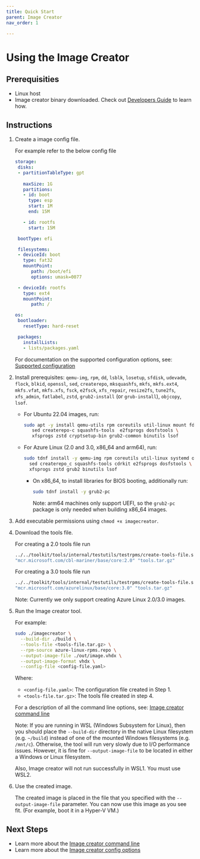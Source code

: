 ```yaml
---
title: Quick Start
parent: Image Creator
nav_order: 1

---
```


# Using the Image Creator

## Prerequisities

- Linux host
- Image creator binary downloaded. Check out [Developers Guide](../developer-guide.md) to learn how.

## Instructions

1. Create a image config file.

   For example refer to the below config file

   ```yaml
   storage:
    disks:
    - partitionTableType: gpt
      
      maxSize: 1G
      partitions:
      - id: boot
        type: esp
        start: 1M
        end: 15M

      - id: rootfs
        start: 15M

    bootType: efi

    filesystems:
    - deviceId: boot
      type: fat32
      mountPoint:
         path: /boot/efi
         options: umask=0077

    - deviceId: rootfs
      type: ext4
      mountPoint:
         path: /

   os:
    bootloader:
      resetType: hard-reset

    packages:
      installLists:
      - lists/packages.yaml
   ```

   For documentation on the supported configuration options, see:
   [Supported configuration](../api/configuration/configuration.md)

2. Install prerequisites: `qemu-img`, `rpm`, `dd`, `lsblk`, `losetup`, `sfdisk`,
   `udevadm`, `flock`, `blkid`, `openssl`, `sed`, `createrepo`, `mksquashfs`,
    `mkfs`, `mkfs.ext4`, `mkfs.vfat`, `mkfs.xfs`, `fsck`,
   `e2fsck`, `xfs_repair`, `resize2fs`, `tune2fs`, `xfs_admin`, `fatlabel`, `zstd`,
   `grub2-install` (or `grub-install`), `objcopy`, `lsof`.

   - For Ubuntu 22.04 images, run:

     ```bash
     sudo apt -y install qemu-utils rpm coreutils util-linux mount fdisk udev openssl \
        sed createrepo-c squashfs-tools  e2fsprogs dosfstools \
        xfsprogs zstd cryptsetup-bin grub2-common binutils lsof
     ```

   - For Azure Linux (2.0 and 3.0, x86_64 and arm64), run:

     ```bash
     sudo tdnf install -y qemu-img rpm coreutils util-linux systemd openssl \
       sed createrepo_c squashfs-tools cdrkit e2fsprogs dosfstools \
       xfsprogs zstd grub2 binutils lsof
     ```

     - On x86_64, to install libraries for BIOS booting, additionally run:

       ```bash
       sudo tdnf install -y grub2-pc
       ```

       Note: arm64 machines only support UEFI, so the `grub2-pc` package is only needed
       when building x86_64 images.

3. Add executable permissions using `chmod +x imagecreator`.

4. Download the tools file.

   For creating a 2.0 tools file run

    ```bash
    ../../toolkit/tools/internal/testutils/testrpms/create-tools-file.sh \
    "mcr.microsoft.com/cbl-mariner/base/core:2.0" "tools.tar.gz"
    ```

   For creating a 3.0 tools file run

    ```bash
    ../../toolkit/tools/internal/testutils/testrpms/create-tools-file.sh \
    "mcr.microsoft.com/azurelinux/base/core:3.0" "tools.tar.gz"
    ```

   Note: Currently we only support creating Azure Linux 2.0/3.0 images.

5. Run the Image creator tool.

   For example:

    ```bash
    sudo ./imagecreator \
      --build-dir ./build \
      --tools-file <tools-file.tar.gz> \
      --rpm-source azure-linux-rpms.repo \
      --output-image-file ./out/image.vhdx \
      --output-image-format vhdx \
      --config-file <config-file.yaml>
    ```

   Where:

   - `<config-file.yaml>`: The configuration file created in Step 1.
   - `<tools-file.tar.gz>`: The tools file created in step 4.

   For a description of all the command line options, see:
   [Image creator command line](../api/cli.md)

   Note: If you are running in WSL (Windows Subsystem for Linux), then you should place the
   `--build-dir` directory in the native Linux filesystem (e.g. `~/build`) instead of one of the
   mounted Windows filesystems (e.g. `/mnt/c`). Otherwise, the tool will run very slowly due to I/O
   performance issues. However, it is fine for `--output-image-file` to be located in either a
   Windows or Linux filesystem.

   Also, Image creator will not run successfully in WSL1. You must use WSL2.

6. Use the created image.

   The created image is placed in the file that you specified with the
   `--output-image-file` parameter. You can now use this image as you see fit.
   (For example, boot it in a Hyper-V VM.)

## Next Steps

- Learn more about the [Image creator command line](../api/cli.md)
- Learn more about the [Image creator config options](../api/configuration/configuration.md)
